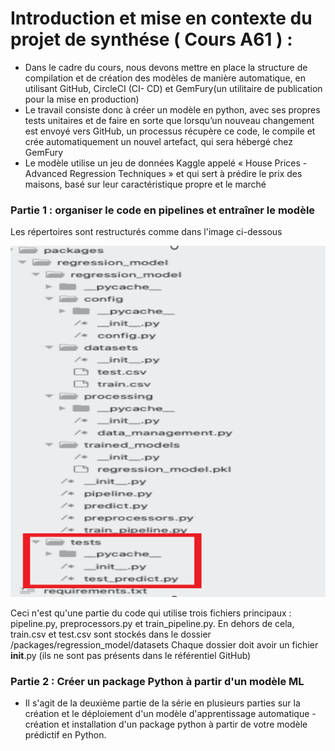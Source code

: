 # Introduction et mise en contexte du projet de synthése ( Cours A61 ) :
* Dans le cadre du cours, nous devons mettre en place la structure de compilation et de création des
modèles de manière automatique, en utilisant GitHub, CircleCI (CI- CD) et GemFury(un utilitaire de
publication pour la mise en production)
* Le travail consiste donc à créer un modèle en python, avec ses propres tests unitaires et de faire en sorte
que lorsqu’un nouveau changement est envoyé vers GitHub, un processus récupère ce code, le compile
et crée automatiquement un nouvel artefact, qui sera hébergé chez GemFury
* Le modèle utilise un jeu de données Kaggle appelé « House Prices - Advanced Regression Techniques
» et qui sert à prédire le prix des maisons, basé sur leur caractéristique propre et le marché
### Partie 1 : organiser le code en pipelines et entraîner le modèle
Les répertoires sont restructurés comme dans l'image ci-dessous

<img src ="img_Partie1.png">


Ceci n'est qu'une partie du code qui utilise trois fichiers principaux : pipeline.py, preprocessors.py et train_pipeline.py. En dehors de cela, train.csv et test.csv sont stockés dans le dossier /packages/regression_model/datasets
Chaque dossier doit avoir un fichier __init__.py (ils ne sont pas présents dans le référentiel GitHub)

### Partie 2 : Créer un package Python à partir d'un modèle ML

* Il s'agit de la deuxième partie de la série en plusieurs parties sur la création et le déploiement d'un modèle d'apprentissage automatique - création et installation d'un package python à partir de votre modèle prédictif en Python.
